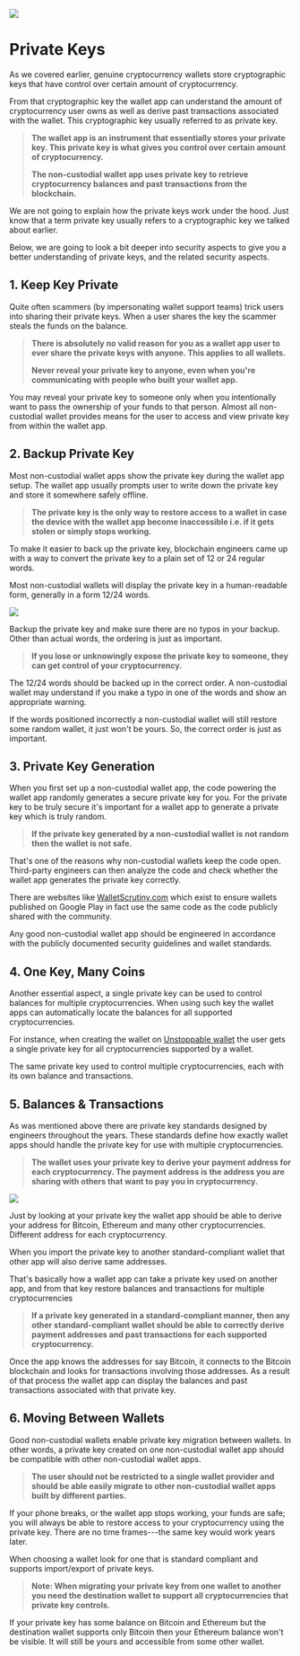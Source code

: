 ![](https://raw.githubusercontent.com/horizontalsystems/blockchain-crypto-guides/master/fundamentals/images/03-main-l.png)

# Private Keys

As we covered earlier, genuine cryptocurrency wallets store cryptographic keys that have control over certain amount of cryptocurrency.

From that cryptographic key the wallet app can understand the amount of cryptocurrency user owns as well as derive past transactions associated with the wallet. This cryptographic key usually referred to as private key. 

> **The wallet app is an instrument that essentially stores your private key. This private key is what gives you control over certain amount of cryptocurrency.**
>
> **The non-custodial wallet app uses private key to retrieve cryptocurrency balances and past transactions from the blockchain.**

We are not going to explain how the private keys work under the hood. Just know that a term private key usually refers to a cryptographic key we talked about earlier.

Below, we are going to look a bit deeper into security aspects to give you a better understanding of private keys, and the related security aspects.

## 1. Keep Key Private

Quite often scammers (by impersonating wallet support teams) trick users into sharing their private keys. When a user shares the key the scammer steals the funds on the balance. 

> **There is absolutely no valid reason for you as a wallet app user to ever share the private keys with anyone. This applies to all wallets.**
>
> **Never reveal your private key to anyone, even when you're communicating with people who built your wallet app.**

You may reveal your private key to someone only when you intentionally want to pass the ownership of your funds to that person. Almost all non-custodial wallet provides means for the user to access and view private key from within the wallet app.

## 2. Backup Private Key

Most non-custodial wallet apps show the private key during the wallet app setup. The wallet app usually prompts user to write down the private key and store it somewhere safely offline.
 
> **The private key is the only way to restore access to a wallet in case the device with the wallet app become inaccessible i.e. if it gets stolen or simply stops working.**

To make it easier to back up the private key, blockchain engineers came up with a way to convert the private key to a plain set of 12 or 24 regular words. 

Most non-custodial wallets will display the private key in a human-readable form, generally in a form 12/24 words.

![](https://raw.githubusercontent.com/horizontalsystems/blockchain-crypto-guides/master/fundamentals/images/03-02-l.png)

Backup the private key and make sure there are no typos in your backup. Other than actual words, the ordering is just as important. 

> **If you lose or unknowingly expose the private key to someone, they can get control of your cryptocurrency.**

The 12/24 words should be backed up in the correct order. A non-custodial wallet may understand if you make a typo in one of the words and show an appropriate warning. 

If the words positioned incorrectly a non-custodial wallet will still restore some random wallet, it just won't be yours. So, the correct order is just as important.

## 3. Private Key Generation

When you first set up a non-custodial wallet app, the code powering the wallet app randomly generates a secure private key for you. For the private key to be truly secure it's important for a wallet app to generate a private key which is truly random.

> **If the private key generated by a non-custodial wallet is not random then the wallet is not safe.**

That's one of the reasons why non-custodial wallets keep the code open. Third-party engineers can then analyze the code and check whether the wallet app generates the private key correctly.

There are websites like [WalletScrutiny.com](https://walletscrutiny.com) which exist to ensure wallets published on Google Play in fact use the same code as the code publicly shared with the community.
   
Any good non-custodial wallet app should be engineered in accordance with the publicly documented security guidelines and wallet standards.

## 4. One Key, Many Coins

Another essential aspect, a single private key can be used to control balances for multiple cryptocurrencies. When using such key the wallet apps can automatically locate the balances for all supported cryptocurrencies.

For instance, when creating the wallet on [Unstoppable wallet](https://unstoppable.money) the user gets a single private key for all cryptocurrencies supported by a wallet.

The same private key used to control multiple cryptocurrencies, each with its own balance and transactions.

## 5. Balances & Transactions

As was mentioned above there are private key standards designed by engineers throughout the years. These standards define how exactly wallet apps should handle the private key for use with multiple cryptocurrencies. 

> **The wallet uses your private key to derive your payment address for each cryptocurrency. The payment address is the address you are sharing with others that want to pay you in cryptocurrency.**

![](https://raw.githubusercontent.com/horizontalsystems/blockchain-crypto-guides/master/fundamentals/images/03-03-l.png)

Just by looking at your private key the wallet app should be able to derive your address for Bitcoin, Ethereum and many other cryptocurrencies. Different address for each cryptocurrency.

When you import the private key to another standard-compliant wallet that other app will also derive same addresses.

That's basically how a wallet app can take a private key used on another app, and from that key restore balances and transactions for multiple cryptocurrencies

> **If a private key generated in a standard-compliant manner, then any other standard-compliant wallet should be able to correctly derive payment addresses and past transactions for each supported cryptocurrency.**

Once the app knows the addresses for say Bitcoin, it connects to the Bitcoin blockchain and looks for transactions involving those addresses. As a result of that process the wallet app can display the balances and past transactions associated with that private key.

## 6. Moving Between Wallets

Good non-custodial wallets enable private key migration between wallets. In other words, a private key created on one non-custodial wallet app should be compatible with other non-custodial wallet apps. 

> **The user should not be restricted to a single wallet provider and should be able easily migrate to other non-custodial wallet apps built by different parties.** 

If your phone breaks, or the wallet app stops working, your funds are safe; you will always be able to restore access to your cryptocurrency using the private key. There are no time frames---the same key would work years later.

When choosing a wallet look for one that is standard compliant and supports import/export of private keys.

> **Note: When migrating your private key from one wallet to another you need the destination wallet to support all cryptocurrencies that private key controls.**

If your private key has some balance on Bitcoin and Ethereum but the destination wallet supports only Bitcoin then your Ethereum balance won't be visible. It will still be yours and accessible from some other wallet.
